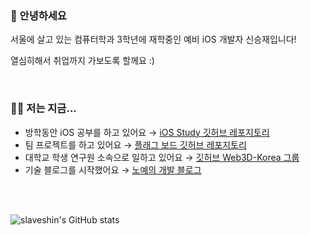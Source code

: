 ### 👋 안녕하세요

서울에 살고 있는 컴퓨터학과 3학년에 재학중인 예비 iOS 개발자 신승재입니다!

열심히해서 취업까지 가보도록 할께요 :)


<br/>

### 🧑‍💻 저는 지금...

- 방학동안 iOS 공부를 하고 있어요 → [iOS Study 깃허브 레포지토리](https://github.com/slaveshin/iOS-Study)  
- 팀 프로젝트를 하고 있어요 → [플래그 보드 깃허브 레포지토리](https://github.com/USW-Flag-Board/IOS)
- 대학교 학생 연구원 소속으로 일하고 있어요 → [깃허브 Web3D-Korea 그룹](https://github.com/Web3D-Korea)
- 기술 블로그를 시작했어요 → [노예의 개발 블로그](https://slaveshin.tistory.com/)
<br/>
<br/>

![slaveshin's GitHub stats](https://github-readme-stats.vercel.app/api?username=slaveshin&theme=radical&show_icons=true)

<!--
**slaveshin/slaveshin** is a ✨ _special_ ✨ repository because its `README.md` (this file) appears on your GitHub profile.

Here are some ideas to get you started:

- 🔭 I’m currently working on ...
- 🌱 I’m currently learning ...
- 👯 I’m looking to collaborate on ...
- 🤔 I’m looking for help with ...
- 💬 Ask me about ...
- 📫 How to reach me: ...
- 😄 Pronouns: ...
- ⚡ Fun fact: ...
-->
